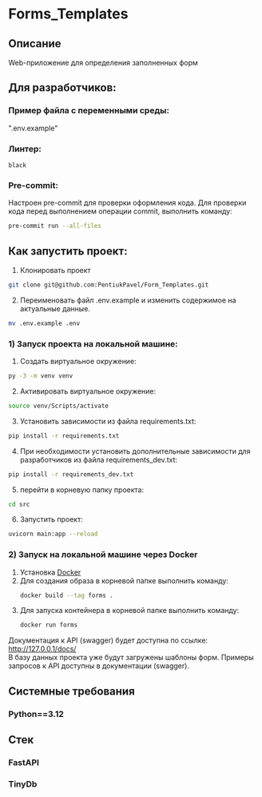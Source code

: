 # Forms_Templates
## Описание
Web-приложение для определения заполненных форм

## Для разработчиков:
### Пример файла с переменными среды:
".env.example"

### Линтер:
`black`

### Pre-commit:
Настроен pre-commit для проверки оформления кода.
Для проверки кода перед выполнением операции commit, выполнить команду:

```bash
pre-commit run --all-files
```

## Как запустить проект:

1. Клонировать проект
```bash
git clone git@github.com:PentiukPavel/Form_Templates.git
```

2. Переименовать файл .env.example и изменить содержимое на актуальные данные.
```bash
mv .env.example .env
```

### 1) Запуск проекта на локальной машине:

1. Создать виртуальное окружение:
```bash
py -3 -m venv venv
```
2. Активировать виртуальное окружение:
```bash
source venv/Scripts/activate
```
3. Установить зависимости из файла requirements.txt:
```bash
pip install -r requirements.txt
```
4. При необходимости установить дополнительные зависимости для разработчиков из файла requirements_dev.txt:
```bash
pip install -r requirements_dev.txt
```
5. перейти в корневую папку проекта:
```bash
cd src
```
6. Запустить проект:
```bash
uvicorn main:app --reload
```

### 2) Запуск на локальной машине через Docker

1. Установка [Docker](https://www.docker.com/get-started/)
2. Для создания образа в корневой папке выполнить команду:
    ```bash
    docker build --tag forms .
    ```
3. Для запуска контейнера в корневой папке выполнить команду:
    ```bash
    docker run forms
    ```

Документация к API (swagger) будет доступна по ссылке: http://127.0.0.1/docs/</br>
В базу данных проекта уже будут загружены шаблоны форм. Примеры запросов к API доступны в документации (swagger).

## Системные требования
### Python==3.12

## Стек
### FastAPI
### TinyDb
